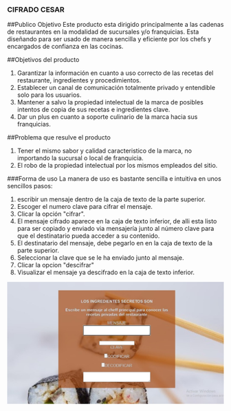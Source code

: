 ### CIFRADO CESAR

##Publico Objetivo
Este producto esta dirigido principalmente a las cadenas de restaurantes en la modalidad de sucursales y/o franquicias.
Esta diseñando para ser usado de manera sencilla y eficiente por los chefs y encargados de confianza en las cocinas.

##Objetivos del producto

1. Garantizar la información en cuanto a uso correcto de las recetas del restaurante, ingredientes y procedimientos.
2. Establecer un canal de comunicación totalmente privado y entendible solo para los usuarios.
3. Mantener a salvo la propiedad intelectual de la marca de posibles intentos de copia de sus recetas e ingredientes clave.
4. Dar un plus en cuanto a soporte culinario de la marca hacia sus franquicias.

##Problema que resulve el producto

1. Tener el mismo sabor y calidad caracteristico de la marca, no importando la sucursal o local de franquicia.
2. El robo de la propiedad intelectual por los mismos empleados del sitio.

###Forma de uso
La manera de uso es bastante sencilla e intuitiva en unos sencillos pasos:
1.  escribir un mensaje dentro de la caja de texto de la parte superior.
2. Escoger el numero clave para cifrar el mensaje.
3. Clicar la opción "cifrar".
4. El mensaje cifrado aparece en la caja de texto inferior, de alli esta listo para ser copiado y enviado via mensajería junto al número clave para que el destinatario pueda acceder a su contenido.
5. El destinatario del mensaje,  debe pegarlo en en la caja de texto de la parte superior.
6. Seleccionar la clave que se le  ha enviado junto al mensaje.
7. Clicar la opcion "descifrar"
8. Visualizar el mensaje ya descifrado en la caja de texto inferior.

![Cocina](cocina.jpeg "Cocina")



